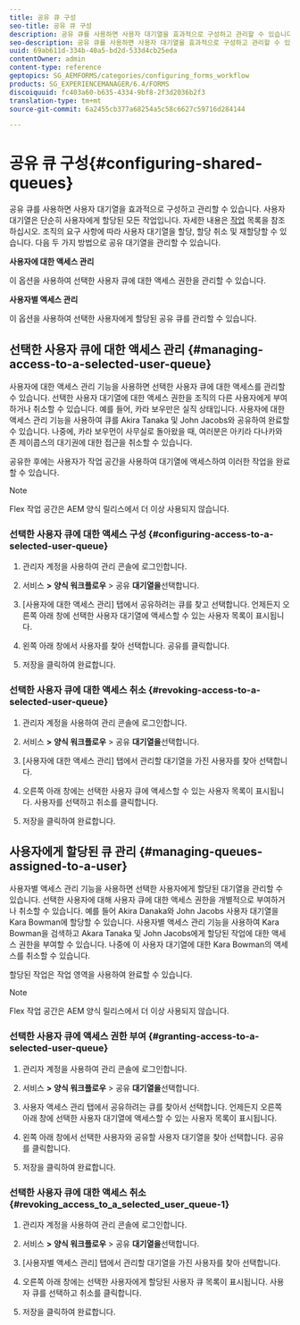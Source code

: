 ```yaml
---
title: 공유 큐 구성
seo-title: 공유 큐 구성
description: 공유 큐를 사용하면 사용자 대기열을 효과적으로 구성하고 관리할 수 있습니다. 공유 대기열을 구성하는 방법을 알아봅니다.
seo-description: 공유 큐를 사용하면 사용자 대기열을 효과적으로 구성하고 관리할 수 있습니다. 공유 대기열을 구성하는 방법을 알아봅니다.
uuid: 69ab611d-334b-40a5-bd2d-533d4cb25eda
contentOwner: admin
content-type: reference
geptopics: SG_AEMFORMS/categories/configuring_forms_workflow
products: SG_EXPERIENCEMANAGER/6.4/FORMS
discoiquuid: fc403a60-b635-4334-9bf8-2f3d2036b2f3
translation-type: tm+mt
source-git-commit: 6a2455cb377a68254a5c58c6627c59716d284144

---
```



# 공유 큐 구성{#configuring-shared-queues}

공유 큐를 사용하면 사용자 대기열을 효과적으로 구성하고 관리할 수 있습니다. 사용자 대기열은 단순히 사용자에게 할당된 모든 작업입니다. 자세한 내용은 [작업](https://help.adobe.com/en_US/livecycle/11.0/WorkspaceHelp/WS92d06802c76abadb-2b6ab502126beb6ba2f-7ffc.2.html) 목록을 참조하십시오. 조직의 요구 사항에 따라 사용자 대기열을 할당, 할당 취소 및 재할당할 수 있습니다. 다음 두 가지 방법으로 공유 대기열을 관리할 수 있습니다.

**사용자에 대한 액세스 관리**

이 옵션을 사용하여 선택한 사용자 큐에 대한 액세스 권한을 관리할 수 있습니다.

**사용자별 액세스 관리**

이 옵션을 사용하여 선택한 사용자에게 할당된 공유 큐를 관리할 수 있습니다.

## 선택한 사용자 큐에 대한 액세스 관리 {#managing-access-to-a-selected-user-queue}

사용자에 대한 액세스 관리 기능을 사용하면 선택한 사용자 큐에 대한 액세스를 관리할 수 있습니다. 선택한 사용자 대기열에 대한 액세스 권한을 조직의 다른 사용자에게 부여하거나 취소할 수 있습니다. 예를 들어, 카라 보우만은 실직 상태입니다. 사용자에 대한 액세스 관리 기능을 사용하여 큐를 Akira Tanaka 및 John Jacobs와 공유하여 완료할 수 있습니다. 나중에, 카라 보우먼이 사무실로 돌아왔을 때, 여러분은 아키라 다나카와 존 제이콥스의 대기권에 대한 접근을 취소할 수 있습니다.

공유한 후에는 사용자가 작업 공간을 사용하여 대기열에 액세스하여 이러한 작업을 완료할 수 있습니다.

>[!NOTE]
>
>Flex 작업 공간은 AEM 양식 릴리스에서 더 이상 사용되지 않습니다.

### 선택한 사용자 큐에 대한 액세스 구성 {#configuring-access-to-a-selected-user-queue}

1. 관리자 계정을 사용하여 관리 콘솔에 로그인합니다.
1. 서비스 **>** **양식 워크플로우** > 공유 **대기열을**&#x200B;선택합니다.

1. [사용자에 대한 액세스 관리] 탭에서 공유하려는 큐를 찾고 선택합니다. 언제든지 오른쪽 아래 창에 선택한 사용자 대기열에 액세스할 수 있는 사용자 목록이 표시됩니다.
1. 왼쪽 아래 창에서 사용자를 찾아 선택합니다. 공유를 클릭합니다.
1. 저장을 클릭하여 완료합니다.

### 선택한 사용자 큐에 대한 액세스 취소 {#revoking-access-to-a-selected-user-queue}

1. 관리자 계정을 사용하여 관리 콘솔에 로그인합니다.
1. 서비스 **>** **양식 워크플로우** > 공유 **대기열을**&#x200B;선택합니다.

1. [사용자에 대한 액세스 관리] 탭에서 관리할 대기열을 가진 사용자를 찾아 선택합니다.
1. 오른쪽 아래 창에는 선택한 사용자 큐에 액세스할 수 있는 사용자 목록이 표시됩니다. 사용자를 선택하고 취소를 클릭합니다.
1. 저장을 클릭하여 완료합니다.

## 사용자에게 할당된 큐 관리 {#managing-queues-assigned-to-a-user}

사용자별 액세스 관리 기능을 사용하면 선택한 사용자에게 할당된 대기열을 관리할 수 있습니다. 선택한 사용자에 대해 사용자 큐에 대한 액세스 권한을 개별적으로 부여하거나 취소할 수 있습니다. 예를 들어 Akira Danaka와 John Jacobs 사용자 대기열을 Kara Bowman에 할당할 수 있습니다. 사용자별 액세스 관리 기능을 사용하여 Kara Bowman을 검색하고 Akara Tanaka 및 John Jacobs에게 할당된 작업에 대한 액세스 권한을 부여할 수 있습니다. 나중에 이 사용자 대기열에 대한 Kara Bowman의 액세스를 취소할 수 있습니다.

할당된 작업은 작업 영역을 사용하여 완료할 수 있습니다.

>[!NOTE]
>
>Flex 작업 공간은 AEM 양식 릴리스에서 더 이상 사용되지 않습니다.

### 선택한 사용자 큐에 액세스 권한 부여 {#granting-access-to-a-selected-user-queue}

1. 관리자 계정을 사용하여 관리 콘솔에 로그인합니다.
1. 서비스 **>** **양식 워크플로우** > 공유 **대기열을**&#x200B;선택합니다.

1. 사용자 액세스 관리 탭에서 공유하려는 큐를 찾아서 선택합니다. 언제든지 오른쪽 아래 창에 선택한 사용자 대기열에 액세스할 수 있는 사용자 목록이 표시됩니다.
1. 왼쪽 아래 창에서 선택한 사용자와 공유할 사용자 대기열을 찾아 선택합니다. 공유를 클릭합니다.
1. 저장을 클릭하여 완료합니다.

### 선택한 사용자 큐에 대한 액세스 취소 {#revoking_access_to_a_selected_user_queue-1}

1. 관리자 계정을 사용하여 관리 콘솔에 로그인합니다.
1. 서비스 **>** **양식 워크플로우** > 공유 **대기열을**&#x200B;선택합니다.

1. [사용자별 액세스 관리] 탭에서 관리할 대기열을 가진 사용자를 찾아 선택합니다.
1. 오른쪽 아래 창에는 선택한 사용자에게 할당된 사용자 큐 목록이 표시됩니다. 사용자 큐를 선택하고 취소를 클릭합니다.
1. 저장을 클릭하여 완료합니다.

